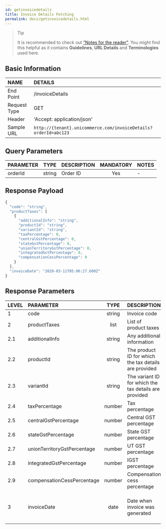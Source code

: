 ```yaml
---
id: getinvoicedetails
title: Invoice Details Fetching
permalink: docs/getinvoicedetails.html
---
```


>Tip
>
>It is recommended to check out [“Notes for the reader”](/docs/notes-for-reader.html). You might find this helpful as it contains **Guidelines**, **URL Details** and **Terminologies** used here.

## Basic Information

| NAME             | DETAILS                                                  | 
| :----------------| :------------------------------------------------------- | 
| End Point        | /invoiceDetails                                          | 
| Request Type     | GET                                                      | 
| Header           | 'Accept: application/json'                               | 
| Sample URL       | `http://{tenant}.unicommerce.com/invoiceDetails?orderId=abc123` |


## Query Parameters

| PARAMETER            | TYPE   | DESCRIPTION                                                                     | MANDATORY | NOTES                                                                 |
|:----------------------|:--------:|:-----------------------------------------|:-----------:|:------------------------| 
| orderId     | string  | Order ID                 | Yes       | -     |


## Response Payload

```js
{
  "code": "string",
  "productTaxes": [
    {
      "additionalInfo": "string",
      "productId": "string",
      "variantId": "string",
      "taxPercentage": 0,
      "centralGstPercentage": 0,
      "stateGstPercentage": 0,
      "unionTerritoryGstPercentage": 0,
      "integratedGstPercentage": 0,
      "compensationCessPercentage": 0
    }
  ],
  "invoiceDate": "2020-03-11T05:06:27.600Z"
}
```

## Response Parameters

| LEVEL | PARAMETER                   | TYPE   | DESCRIPTION                                           | MANDATORY  | NOTES                                                  | 
|:------|:----------------------------|:------:|:------------------------------------------------------|:----------:|:-------------------------------------------------------| 
| 1     | code                        | string | Invoice code                                          | Yes        | -                                                      | 
| 2     | productTaxes                | list   | List of product taxes                                 | -          | -                                                      | 
| 2.1   | additionalInfo              | string | Any additional information                            | No         | -                                                      | 
| 2.2   | productId                   | string | The product ID for which the tax details are provided | Yes        | -                                                      | 
| 2.3   | variantId                   | string | The variant ID for which the tax details are provided | Yes        | -                                                      | 
| 2.4   | taxPercentage               | number | Tax percentage                                        | No         | -                                                      | 
| 2.5   | centralGstPercentage        | number | Central GST percentage                                | Yes        | -                                                      | 
| 2.6   | stateGstPercentage          | number | State GST percentage                                  | Yes        | -                                                      | 
| 2.7   | unionTerritoryGstPercentage | number | UT GST percentage                                     | Yes        | -                                                      | 
| 2.8   | integratedGstPercentage     | number | IGST percentage                                       | Yes        | -                                                      | 
| 2.9   | compensationCessPercentage  | number | Compensation cess percentage                          | Yes        |                                                        | 
| 3     | invoiceDate                 | date   | Date when invoice was generated                       | Yes        | Format: yyyy-MM-dd'T'HH:mm:ss, Eg: 2017-01-02T08:12:53 | 
 



